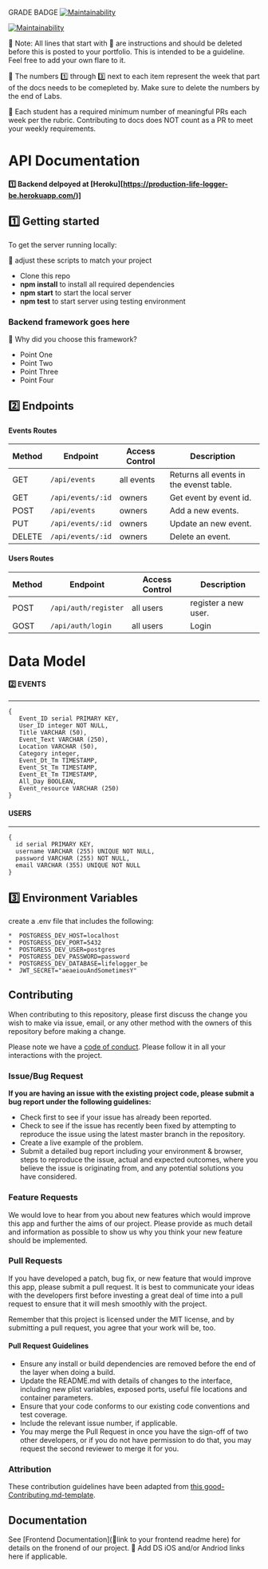 GRADE BADGE
[![Maintainability](https://api.codeclimate.com/v1/badges/0915a297bde344a86b20/maintainability)](https://codeclimate.com/github/Lambda-School-Labs/life-logger-be/maintainability)

[![Maintainability](https://api.codeclimate.com/v1/badges/0915a297bde344a86b20/maintainability)](https://codeclimate.com/github/Lambda-School-Labs/life-logger-be/maintainability)

🚫 Note: All lines that start with 🚫 are instructions and should be deleted before this is posted to your portfolio. This is intended to be a guideline. Feel free to add your own flare to it.

🚫 The numbers 1️⃣ through 3️⃣ next to each item represent the week that part of the docs needs to be comepleted by.  Make sure to delete the numbers by the end of Labs.

🚫 Each student has a required minimum number of meaningful PRs each week per the rubric.  Contributing to docs does NOT count as a PR to meet your weekly requirements.

# API Documentation

#### 1️⃣ Backend delpoyed at [Heroku][https://production-life-logger-be.herokuapp.com/)] <br>

## 1️⃣ Getting started

To get the server running locally:

🚫 adjust these scripts to match your project

- Clone this repo
- **npm install** to install all required dependencies
- **npm start** to start the local server
- **npm test** to start server using testing environment

### Backend framework goes here

🚫 Why did you choose this framework?

-    Point One
-    Point Two
-    Point Three
-    Point Four

## 2️⃣ Endpoints

#### Events Routes

| Method | Endpoint          | Access Control | Description                             |
| ------ | ----------------- | -------------- | --------------------------------------- |
| GET    | `/api/events`     | all events     | Returns all events in the evenst table. |
| GET    | `/api/events/:id` | owners         | Get event by event id.                  |
| POST   | `/api/events`     | owners         | Add a new events.                       |
| PUT    | `/api/events/:id` | owners         | Update an new event.                    |
| DELETE | `/api/events/:id` | owners         | Delete an event.                        |

#### Users Routes

| Method | Endpoint             | Access Control | Description          |
| ------ | -------------------- | -------------- | -------------------- |
| POST   | `/api/auth/register` | all users      | register a new user. |
| GOST   | `/api/auth/login`    | all users      | Login                |


# Data Model

#### 2️⃣ EVENTS

---

```
{
   Event_ID serial PRIMARY KEY,
   User_ID integer NOT NULL,
   Title VARCHAR (50),	
   Event_Text VARCHAR (250),	
   Location VARCHAR (50),
   Category integer,
   Event_Dt_Tm TIMESTAMP,
   Event_St_Tm TIMESTAMP,
   Event_Et_Tm TIMESTAMP,
   All_Day BOOLEAN,
   Event_resource VARCHAR (250)
}
```

#### USERS

---

```
{
  id serial PRIMARY KEY,
  username VARCHAR (255) UNIQUE NOT NULL,
  password VARCHAR (255) NOT NULL,
  email VARCHAR (355) UNIQUE NOT NULL
}
```

## 3️⃣ Environment Variables

create a .env file that includes the following:

    *  POSTGRESS_DEV_HOST=localhost
    *  POSTGRESS_DEV_PORT=5432
    *  POSTGRESS_DEV_USER=postgres
    *  POSTGRESS_DEV_PASSWORD=password
    *  POSTGRESS_DEV_DATABASE=lifelogger_be  
    *  JWT_SECRET="aeaeiouAndSometimesY"
   
    
## Contributing

When contributing to this repository, please first discuss the change you wish to make via issue, email, or any other method with the owners of this repository before making a change.

Please note we have a [code of conduct](./code_of_conduct.md). Please follow it in all your interactions with the project.

### Issue/Bug Request

 **If you are having an issue with the existing project code, please submit a bug report under the following guidelines:**
 - Check first to see if your issue has already been reported.
 - Check to see if the issue has recently been fixed by attempting to reproduce the issue using the latest master branch in the repository.
 - Create a live example of the problem.
 - Submit a detailed bug report including your environment & browser, steps to reproduce the issue, actual and expected outcomes,  where you believe the issue is originating from, and any potential solutions you have considered.

### Feature Requests

We would love to hear from you about new features which would improve this app and further the aims of our project. Please provide as much detail and information as possible to show us why you think your new feature should be implemented.

### Pull Requests

If you have developed a patch, bug fix, or new feature that would improve this app, please submit a pull request. It is best to communicate your ideas with the developers first before investing a great deal of time into a pull request to ensure that it will mesh smoothly with the project.

Remember that this project is licensed under the MIT license, and by submitting a pull request, you agree that your work will be, too.

#### Pull Request Guidelines

- Ensure any install or build dependencies are removed before the end of the layer when doing a build.
- Update the README.md with details of changes to the interface, including new plist variables, exposed ports, useful file locations and container parameters.
- Ensure that your code conforms to our existing code conventions and test coverage.
- Include the relevant issue number, if applicable.
- You may merge the Pull Request in once you have the sign-off of two other developers, or if you do not have permission to do that, you may request the second reviewer to merge it for you.

### Attribution

These contribution guidelines have been adapted from [this good-Contributing.md-template](https://gist.github.com/PurpleBooth/b24679402957c63ec426).

## Documentation

See [Frontend Documentation](🚫link to your frontend readme here) for details on the fronend of our project.
🚫 Add DS iOS and/or Andriod links here if applicable.
